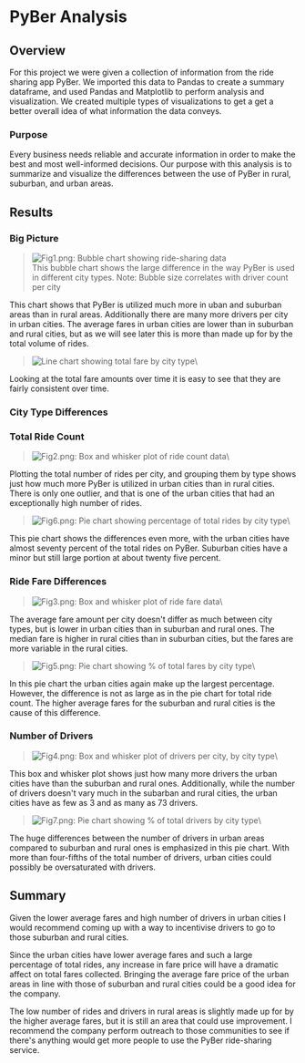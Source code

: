 # PyBer Analysis

## Overview

For this project we were given a collection of information from the ride sharing app PyBer. We imported this data to Pandas to create a summary dataframe, and used Pandas and Matplotlib to perform analysis and visualization. We created multiple types of visualizations to get a get a better overall idea of what information the data conveys.

### Purpose

Every business needs reliable and accurate information in order to make the best and most well-informed decisions. Our purpose with this analysis is to summarize and visualize the differences between the use of PyBer in rural, suburban, and urban areas.

## Results

### Big Picture

>![Fig1.png: Bubble chart showing ride-sharing data](analysis/Fig1.png)\
>This bubble chart shows the large difference in the way PyBer is used in different city types. 
>Note: Bubble size correlates with driver count per city

This chart shows that PyBer is utilized much more in uban and suburban areas than in rural areas. Additionally there are many more drivers per city in urban cities. The average fares in urban cities are lower than in suburban and rural cities, but as we will see later this is more than made up for by the total volume of rides. 

>![Line chart showing total fare by city type](analysis/PyBer_fare_summary.png)\

Looking at the total fare amounts over time it is easy to see that they are fairly consistent over time.

### City Type Differences

<!--Ride sharing data includes the total rides, total drivers, total fares, average fare per ride and driver, and total fare by city type-->

### Total Ride Count 

>![Fig2.png: Box and whisker plot of ride count data](analysis/Fig2.png)\

Plotting the total number of rides per city, and grouping them by type shows just how much more PyBer is utilized in urban cities than in rural cities. There is only one outlier, and that is one of the urban cities that had an exceptionally high number of rides. 

>![Fig6.png: Pie chart showing percentage of total rides by city type](analysis/Fig6.png)\

This pie chart shows the differences even more, with the urban cities have almost seventy percent of the total rides on PyBer. Suburban cities have a minor but still large portion at about twenty five percent.

### Ride Fare Differences

>![Fig3.png: Box and whisker plot of ride fare data](analysis/Fig3.png)\

The average fare amount per city doesn't differ as much between city types, but is lower in urban cities than in suburban and rural ones. The median fare is higher in rural cities than in suburban cities, but the fares are more variable in the rural cities. 

>![Fig5.png: Pie chart showing % of total fares by city type](analysis/Fig5.png)\

In this pie chart the urban cities again make up the largest percentage. However, the difference is not as large as in the pie chart for total ride count. The higher average fares for the suburban and rural cities is the cause of this difference. 

### Number of Drivers

>![Fig4.png: Box and whisker plot of drivers per city, by city type](analysis/Fig4.png)\

This box and whisker plot shows just how many more drivers the urban cities have than the suburban and rural ones. Additionally, while the number of drivers doesn't vary much in the subarban and rural cities, the urban cities have as few as 3 and as many as 73 drivers. 

>![Fig7.png: Pie chart showing % of total drivers by city type](analysis/Fig7.png)\

The huge differences between the number of drivers in urban areas compared to suburban and rural ones is emphasized in this pie chart. With more than four-fifths of the total number of drivers, urban cities could possibly be oversaturated with drivers.

## Summary

<!--Three business recommendations to the CEO for addressing any disparities among the city types-->


Given the lower average fares and high number of drivers in urban cities I would recommend coming up with a way to incentivise drivers to go to those suburban and rural cities. 

Since the urban cities have lower average fares and such a large percentage of total rides, any increase in fare price will have a dramatic affect on total fares collected. Bringing the average fare price of the urban areas in line with those of suburban and rural cities could be a good idea for the company.

The low number of rides and drivers in rural areas is slightly made up for by the higher average fares, but it is still an area that could use improvement. I recommend the company perform outreach to those communities to see if there's anything would get more people to use the PyBer ride-sharing service.
